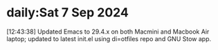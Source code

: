 # daily:Sat  7 Sep 2024

[12:43:38] Updated Emacs to 29.4.x on both Macmini and Macbook Air laptop; updated to latest init.el using di=otfiles repo and GNU Stow app.
